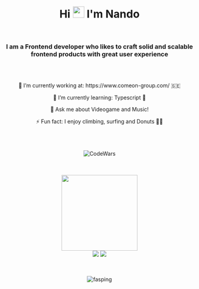                    
<h1 align="center">Hi <img src="https://raw.githubusercontent.com/kaueMarques/kaueMarques/master/hi.gif" width="30px"> I'm Nando </h1>

<br>

  

<h3 align="center">I am a Frontend developer who likes to craft solid and scalable frontend products with great user experience</h3>
<br><br>
<p align="center"> 🔭 I’m currently working at: https://www.comeon-group.com/ 🇸🇪</p>
<p align="center">🌱 I’m currently learning: Typescript 💙</p>
<p align="center"> 💬 Ask me about Videogame and Music!</p>
<p align="center"> ⚡ Fun fact: I enjoy climbing, surfing and Donuts 🏄‍♂️</p>


<br><br> 
  <p align="center"> <img align="center" alt='CodeWars' src='https://www.codewars.com/users/Fasping/badges/large' /> </p> 
 <br><br>
 
</div>
  <div align="center">
<img src="https://cdn.dribbble.com/users/260312/screenshots/2553737/media/55d2ee70677214c6817f561d8901ec67.gif" width="200"> 
 <div> 
  <a href = "mailto:nandocasesgarcia@gmail.com"><img src="https://img.shields.io/badge/-Gmail-%23333?style=for-the-badge&logo=gmail&logoColor=white"   target="_blank"></a>
  <a href="https://www.linkedin.com/in/fernandocases94" target="_blank"><img src="https://img.shields.io/badge/-LinkedIn-%230077B5?style=for-the-badge&logo=linkedin&logoColor=white" target="_blank"></a> 
    </div>
    <br><br>
    <p align="center"> <img src="https://komarev.com/ghpvc/?username=fasping&label=Profile%20views&color=0e75b6&style=flat" alt="fasping" /> </p>
